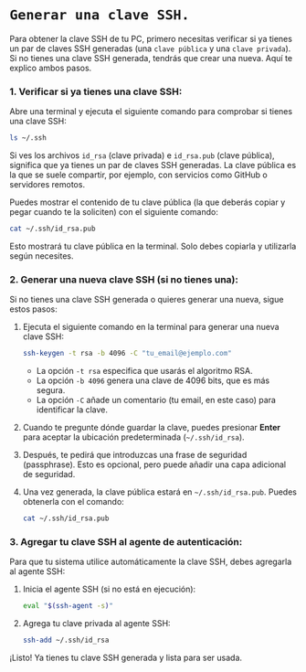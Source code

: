 # `Generar una clave SSH.`

Para obtener la clave SSH de tu PC, primero necesitas verificar si ya tienes un par de claves SSH generadas (una `clave pública` y una `clave privada`). Si no tienes una clave SSH generada, tendrás que crear una nueva. Aquí te explico ambos pasos.

### 1. **Verificar si ya tienes una clave SSH:**

Abre una terminal y ejecuta el siguiente comando para comprobar si tienes una clave SSH:

```bash
ls ~/.ssh
```

Si ves los archivos `id_rsa` (clave privada) e `id_rsa.pub` (clave pública), significa que ya tienes un par de claves SSH generadas. La clave pública es la que se suele compartir, por ejemplo, con servicios como GitHub o servidores remotos.

Puedes mostrar el contenido de tu clave pública (la que deberás copiar y pegar cuando te la soliciten) con el siguiente comando:

```bash
cat ~/.ssh/id_rsa.pub
```

Esto mostrará tu clave pública en la terminal. Solo debes copiarla y utilizarla según necesites.

### 2. **Generar una nueva clave SSH (si no tienes una):**

Si no tienes una clave SSH generada o quieres generar una nueva, sigue estos pasos:

1. Ejecuta el siguiente comando en la terminal para generar una nueva clave SSH:

    ```bash
    ssh-keygen -t rsa -b 4096 -C "tu_email@ejemplo.com"
    ```

    - La opción `-t rsa` especifica que usarás el algoritmo RSA.
    - La opción `-b 4096` genera una clave de 4096 bits, que es más segura.
    - La opción `-C` añade un comentario (tu email, en este caso) para identificar la clave.

2. Cuando te pregunte dónde guardar la clave, puedes presionar **Enter** para aceptar la ubicación predeterminada (`~/.ssh/id_rsa`).

3. Después, te pedirá que introduzcas una frase de seguridad (passphrase). Esto es opcional, pero puede añadir una capa adicional de seguridad.

4. Una vez generada, la clave pública estará en `~/.ssh/id_rsa.pub`. Puedes obtenerla con el comando:

    ```bash
    cat ~/.ssh/id_rsa.pub
    ```

### 3. **Agregar tu clave SSH al agente de autenticación:**

Para que tu sistema utilice automáticamente la clave SSH, debes agregarla al agente SSH:

1. Inicia el agente SSH (si no está en ejecución):

    ```bash
    eval "$(ssh-agent -s)"
    ```

2. Agrega tu clave privada al agente SSH:

    ```bash
    ssh-add ~/.ssh/id_rsa
    ```

¡Listo! Ya tienes tu clave SSH generada y lista para ser usada.